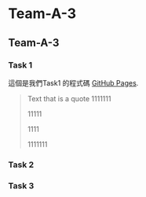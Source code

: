 # Team-A-3
## Team-A-3

### Task 1
這個是我們Task1 的程式碼 [GitHub Pages]([https://pages.github.com/](https://github.com/40823111/Team-A-3/blob/main/Task%201)).

> Text that is a quote
> 1111111
> <p>11111<p>
> <p>1111<p>
> <p>1111111<p>
### Task 2

### Task 3


 

